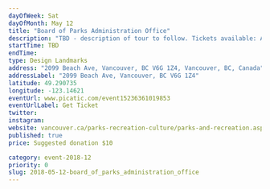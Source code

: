```yaml
---
dayOfWeek: Sat
dayOfMonth: May 12
title: "Board of Parks Administration Office"
description: "TBD - description of tour to follow. Tickets available: April 26"
startTime: TBD
endTime: 
type: Design Landmarks
address: "2099 Beach Ave, Vancouver, BC V6G 1Z4, Vancouver, BC, Canada"
addressLabel: "2099 Beach Ave, Vancouver, BC V6G 1Z4"
latitude: 49.290735
longitude: -123.14621
eventUrl: www.picatic.com/event15236361019853
eventUrlLabel: Get Ticket
twitter: 
instagram: 
website: vancouver.ca/parks-recreation-culture/parks-and-recreation.aspx
published: true
price: Suggested donation $10

category: event-2018-12
priority: 0
slug: 2018-05-12-board_of_parks_administration_office
---
```

